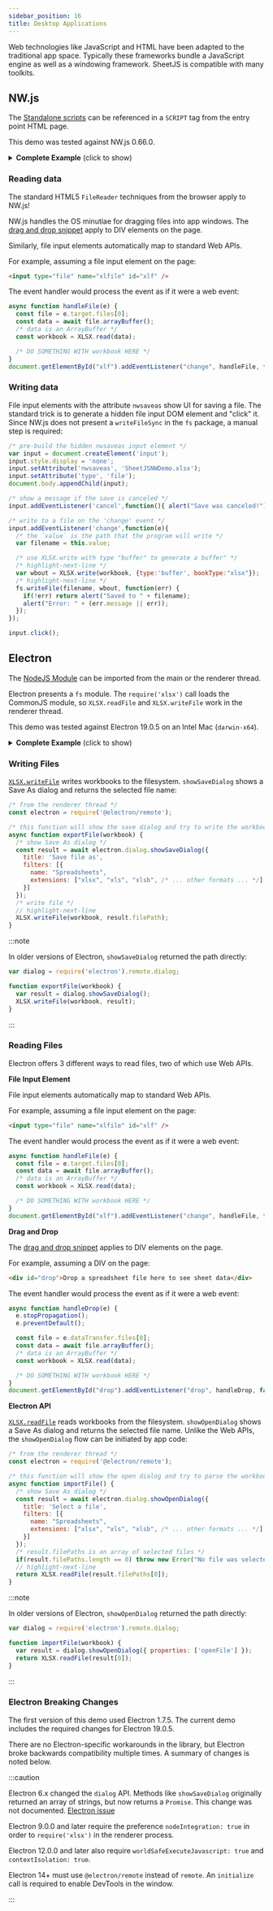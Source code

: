 ```yaml
---
sidebar_position: 16
title: Desktop Applications
---
```


Web technologies like JavaScript and HTML have been adapted to the traditional
app space.  Typically these frameworks bundle a JavaScript engine as well as a
windowing framework. SheetJS is compatible with many toolkits.

## NW.js

The [Standalone scripts](../../installation/standalone) can be referenced in a
`SCRIPT` tag from the entry point HTML page.

This demo was tested against NW.js 0.66.0.

<details><summary><b>Complete Example</b> (click to show)</summary>

1) Create a `package.json` file that specifies the entry point:

```json title="package.json"
{
  "name": "sheetjs-nwjs",
  "author": "sheetjs",
  "version": "0.0.0",
  "main": "index.html",
  "dependencies": {
    "nw": "~0.66.0",
    "xlsx": "https://cdn.sheetjs.com/xlsx-latest/xlsx-latest.tgz"
  }
}
```

2) Download [`index.html`](pathname:///nwjs/index.html) into the same folder.

:::caution

Right-click the link and select "Save Link As...".  Left-clicking the link will
try to load the page in your browser.  The goal is to save the file contents.

:::

3) Run `npm install` to install dependencies

4) To verify the app works, run in the test environment:

```
npx nw .
```

The app will show and you should be able to verify reading and writing by using
the file input element to select a spreadsheet and clicking the export button.

5) To build a standalone app, run the builder:

```
npx -p nw-builder nwbuild --mode=build .
```

This will generate the standalone app in the `build\sheetjs-nwjs\` folder.

</details>

### Reading data

The standard HTML5 `FileReader` techniques from the browser apply to NW.js!

NW.js handles the OS minutiae for dragging files into app windows.  The
[drag and drop snippet](../../solutions/input#example-user-submissions) apply
to DIV elements on the page.

Similarly, file input elements automatically map to standard Web APIs.

For example, assuming a file input element on the page:

```html
<input type="file" name="xlfile" id="xlf" /> 
```

The event handler would process the event as if it were a web event:

```js
async function handleFile(e) {
  const file = e.target.files[0];
  const data = await file.arrayBuffer();
  /* data is an ArrayBuffer */
  const workbook = XLSX.read(data);

  /* DO SOMETHING WITH workbook HERE */
}
document.getElementById("xlf").addEventListener("change", handleFile, false);
```

### Writing data

File input elements with the attribute `nwsaveas` show UI for saving a file. The
standard trick is to generate a hidden file input DOM element and "click" it.
Since NW.js does not present a `writeFileSync` in the `fs` package, a manual
step is required:

```js
/* pre-build the hidden nwsaveas input element */
var input = document.createElement('input');
input.style.display = 'none';
input.setAttribute('nwsaveas', 'SheetJSNWDemo.xlsx');
input.setAttribute('type', 'file');
document.body.appendChild(input);

/* show a message if the save is canceled */
input.addEventListener('cancel',function(){ alert("Save was canceled!"); });

/* write to a file on the 'change' event */
input.addEventListener('change',function(e){
  /* the `value` is the path that the program will write */
  var filename = this.value;

  /* use XLSX.write with type "buffer" to generate a buffer" */
  /* highlight-next-line */
  var wbout = XLSX.write(workbook, {type:'buffer', bookType:"xlsx"});
  /* highlight-next-line */
  fs.writeFile(filename, wbout, function(err) {
    if(!err) return alert("Saved to " + filename);
    alert("Error: " + (err.message || err));
  });
});

input.click();
```

## Electron

The [NodeJS Module](../../installation/nodejs) can be imported from the main or
the renderer thread.

Electron presents a `fs` module.  The `require('xlsx')` call loads the CommonJS
module, so `XLSX.readFile` and `XLSX.writeFile` work in the renderer thread.

This demo was tested against Electron 19.0.5 on an Intel Mac (`darwin-x64`).

<details><summary><b>Complete Example</b> (click to show)</summary>

This demo includes a drag-and-drop box as well as a file input box, mirroring
the [SheetJS Data Preview Live Demo](http://oss.sheetjs.com/sheetjs/)

The core data in this demo is an editable HTML table.  The readers build up the
table using `sheet_to_html` (with `editable:true` option) and the writers scrape
the table using `table_to_book`.

The demo project is wired for `electron-forge` to build the standalone binary.

1) Download the demo files:

- [`package.json`](pathname:///electron/package.json) : project structure
- [`main.js`](pathname:///electron/main.js) : entrypoint
- [`index.html`](pathname:///electron/index.html) : window page
- [`index.js`](pathname:///electron/index.js) : script loaded in render context

:::caution

Right-click each link and select "Save Link As...".  Left-clicking a link will
try to load the page in your browser.  The goal is to save the file contents.

:::

2) Run `npm install` to install dependencies.

3) To verify the app works, run in the test environment:

```bash
npx -y electron .
```

The app will show and you should be able to verify reading and writing by using
the relevant buttons to open files and clicking the export button.

4) To build a standalone app, run the builder:

```bash
npm run make
```

This will generate the standalone app in the `out\sheetjs-electron-...` folder.
For a recent Intel Mac, the path will be `out/sheetjs-electron-darwin-x64/`

</details>

### Writing Files

[`XLSX.writeFile`](../../api/write-options) writes workbooks to the filesystem.
`showSaveDialog` shows a Save As dialog and returns the selected file name:

```js
/* from the renderer thread */
const electron = require('@electron/remote');

/* this function will show the save dialog and try to write the workbook */
async function exportFile(workbook) {
  /* show Save As dialog */
  const result = await electron.dialog.showSaveDialog({
    title: 'Save file as',
    filters: [{
      name: "Spreadsheets",
      extensions: ["xlsx", "xls", "xlsb", /* ... other formats ... */]
    }]
  });
  /* write file */
  // highlight-next-line
  XLSX.writeFile(workbook, result.filePath);
}
```

:::note

In older versions of Electron, `showSaveDialog` returned the path directly:

```js
var dialog = require('electron').remote.dialog;

function exportFile(workbook) {
  var result = dialog.showSaveDialog();
  XLSX.writeFile(workbook, result);
}
```

:::

### Reading Files

Electron offers 3 different ways to read files, two of which use Web APIs.

**File Input Element**

File input elements automatically map to standard Web APIs.

For example, assuming a file input element on the page:

```html
<input type="file" name="xlfile" id="xlf" /> 
```

The event handler would process the event as if it were a web event:

```js
async function handleFile(e) {
  const file = e.target.files[0];
  const data = await file.arrayBuffer();
  /* data is an ArrayBuffer */
  const workbook = XLSX.read(data);

  /* DO SOMETHING WITH workbook HERE */
}
document.getElementById("xlf").addEventListener("change", handleFile, false);
```

**Drag and Drop**

The [drag and drop snippet](../../solutions/input#example-user-submissions)
applies to DIV elements on the page.

For example, assuming a DIV on the page:

```html
<div id="drop">Drop a spreadsheet file here to see sheet data</div>
```

The event handler would process the event as if it were a web event:

```js
async function handleDrop(e) {
  e.stopPropagation();
  e.preventDefault();

  const file = e.dataTransfer.files[0];
  const data = await file.arrayBuffer();
  /* data is an ArrayBuffer */
  const workbook = XLSX.read(data);

  /* DO SOMETHING WITH workbook HERE */
}
document.getElementById("drop").addEventListener("drop", handleDrop, false);
```

**Electron API**

[`XLSX.readFile`](../../api/parse-options) reads workbooks from the filesystem.
`showOpenDialog` shows a Save As dialog and returns the selected file name.
Unlike the Web APIs, the `showOpenDialog` flow can be initiated by app code:

```js
/* from the renderer thread */
const electron = require('@electron/remote');

/* this function will show the open dialog and try to parse the workbook */
async function importFile() {
  /* show Save As dialog */
  const result = await electron.dialog.showOpenDialog({
    title: 'Select a file',
    filters: [{
      name: "Spreadsheets",
      extensions: ["xlsx", "xls", "xlsb", /* ... other formats ... */]
    }]
  });
  /* result.filePaths is an array of selected files */
  if(result.filePaths.length == 0) throw new Error("No file was selected!");
  // highlight-next-line
  return XLSX.readFile(result.filePaths[0]);
}
```

:::note

In older versions of Electron, `showOpenDialog` returned the path directly:

```js
var dialog = require('electron').remote.dialog;

function importFile(workbook) {
  var result = dialog.showOpenDialog({ properties: ['openFile'] });
  return XLSX.readFile(result[0]);
}
```

:::

### Electron Breaking Changes

The first version of this demo used Electron 1.7.5.  The current demo includes
the required changes for Electron 19.0.5.

There are no Electron-specific workarounds in the library, but Electron broke
backwards compatibility multiple times.  A summary of changes is noted below.

:::caution

Electron 6.x changed the `dialog` API. Methods like `showSaveDialog` originally
returned an array of strings, but now returns a `Promise`.  This change was not
documented. [Electron issue](https://github.com/electron/electron/issues/24438)

Electron 9.0.0 and later require the preference `nodeIntegration: true` in order
to `require('xlsx')` in the renderer process.

Electron 12.0.0 and later also require `worldSafeExecuteJavascript: true` and
`contextIsolation: true`.

Electron 14+ must use `@electron/remote` instead of `remote`.  An `initialize`
call is required to enable DevTools in the window.

:::
